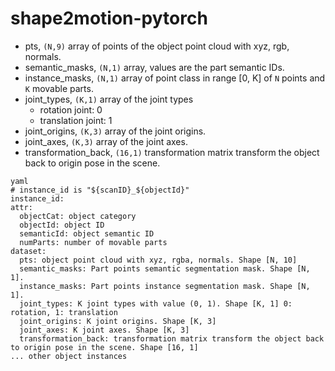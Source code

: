 # shape2motion-pytorch
* pts, `(N,9)` array of points of the object point cloud with xyz, rgb, normals.
* semantic_masks, `(N,1)` array, values are the part semantic IDs.
* instance_masks, `(N,1)` array of point class in range [0, K] of `N` points and `K` movable parts.
* joint_types, `(K,1)` array of the joint types
    * rotation joint: 0
    * translation joint: 1
* joint_origins, `(K,3)` array of the joint origins.
* joint_axes, `(K,3)` array of the joint axes.
* transformation_back, `(16,1)` transformation matrix transform the object back to origin pose in the scene.


```
yaml
# instance_id is "${scanID}_${objectId}"
instance_id:
attr:
  objectCat: object category
  objectId: object ID
  semanticId: object semantic ID
  numParts: number of movable parts
dataset:
  pts: object point cloud with xyz, rgba, normals. Shape [N, 10]
  semantic_masks: Part points semantic segmentation mask. Shape [N, 1].
  instance_masks: Part points instance segmentation mask. Shape [N, 1].
  joint_types: K joint types with value (0, 1). Shape [K, 1] 0: rotation, 1: translation
  joint_origins: K joint origins. Shape [K, 3]
  joint_axes: K joint axes. Shape [K, 3]
  transformation_back: transformation matrix transform the object back to origin pose in the scene. Shape [16, 1]
... other object instances
```

